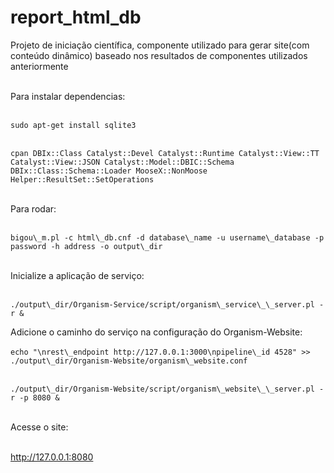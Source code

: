 # report\_html\_db
Projeto de iniciação científica, componente utilizado para gerar site(com conteúdo dinâmico) baseado nos resultados de componentes utilizados anteriormente<br /><br /> 

Para instalar dependencias:<br /><br /> 

`sudo apt-get install sqlite3`<br /><br /> 

`cpan DBIx::Class Catalyst::Devel Catalyst::Runtime Catalyst::View::TT Catalyst::View::JSON Catalyst::Model::DBIC::Schema  DBIx::Class::Schema::Loader MooseX::NonMoose Helper::ResultSet::SetOperations`<br /><br /> 

Para rodar:<br /><br /> 

`bigou\_m.pl -c html\_db.cnf -d database\_name -u username\_database -p password -h address -o output\_dir`<br /><br /> 

Inicialize a aplicação de serviço:<br /><br />

`./output\_dir/Organism-Service/script/organism\_service\_\_server.pl -r &`

Adicione o caminho do serviço na configuração do Organism-Website:<br /><br />
`echo "\nrest\_endpoint http://127.0.0.1:3000\npipeline\_id 4528" >> ./output\_dir/Organism-Website/organism\_website.conf`<br /><br /> 

`./output\_dir/Organism-Website/script/organism\_website\_\_server.pl -r -p 8080 &`<br /><br /> 
  
Acesse o site:<br /><br /> 

http://127.0.0.1:8080



